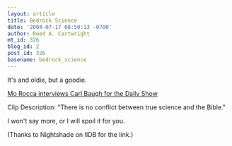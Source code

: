 ```yaml
---
layout: article
title: Bedrock Science
date: '2004-07-17 08:50:13 -0700'
author: Reed A. Cartwright
mt_id: 326
blog_id: 2
post_id: 326
basename: bedrock_science
---
```

It's and oldie, but a goodie.

[Mo Rocca interviews Carl Baugh for the Daily Show](http://www.comedycentral.com/mp/play.php?reposid=/multimedia/tds/mo/rocca_6059.html)

Clip Description: "There is no conflict between true science and the Bible."

I won't say more, or I will spoil it for you.

(Thanks to Nightshade on IIDB for the link.)
